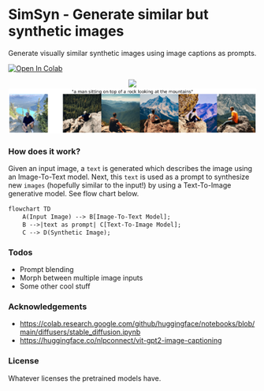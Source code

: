 # SimSyn - Generate similar but synthetic images

Generate visually similar synthetic images using image captions as prompts.

[colab-badge]: <https://colab.research.google.com/assets/colab-badge.svg>
[![Open In Colab][colab-badge]](https://colab.research.google.com/github/hasibzunair/simsyn/blob/main/generate_images.ipynb)

<p align="center">
    <a href="#"><img src="./media/1.png"></a> <br/>
    <a href="#"><img src="./media/2.png"></a> <br/>
    <em>
    </em>
</p>

### How does it work?

Given an input image, a `text` is generated which describes the image using an Image-To-Text model. Next, this `text` is used as a prompt to synthesize new `images` (hopefully similar to the input!) by using a Text-To-Image generative model. See flow chart below.

```mermaid
flowchart TD
    A(Input Image) --> B[Image-To-Text Model];
    B -->|text as prompt| C[Text-To-Image Model]; 
    C --> D(Synthetic Image);
```

<!--- Flowchart made using https://github.com/mermaid-js/mermaid#examples -->


### Todos
* Prompt blending
* Morph between multiple image inputs
* Some other cool stuff

### Acknowledgements 
* https://colab.research.google.com/github/huggingface/notebooks/blob/main/diffusers/stable_diffusion.ipynb
* https://huggingface.co/nlpconnect/vit-gpt2-image-captioning 

### License 
Whatever licenses the pretrained models have.